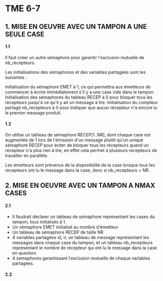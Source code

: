 # TME 6-7

## 1. MISE EN OEUVRE AVEC UN TAMPON A UNE SEULE CASE

#### 1.1

Il faut créer un autre sémaphore pour garantir l'exclusion mutuelle de nb_recepteurs.

Les initialisations des sémaphores et des variables partagées sont les suivantes :

Initialisation du sémaphore EMET à 1, ce qui permettra aux émetteurs de commencer à écrire immédiatement s'il y a une case vide dans le tampon.
Initialisation des sémaphores du tableau RECEP à 0 pour bloquer tous les récepteurs jusqu'à ce qu'il y ait un message à lire.
Initialisation du compteur partagé nb_recepteurs à 0 pour indiquer que aucun récepteur n'a encore lu le premier message produit.

#### 1.2

On utilise un tableau de sémaphore RECEP[1..NR], dont chaque case est augmentée de 1 lors de l'émission d'un message plutôt qu'un unique sémaphore RECEP pour éviter de bloquer tous les récepteurs quand un récepteur n'a plus rien à lire, en effet cela permet à plusieurs recepteurs de travailler en parallèle.

Les émetteurs sont prévenus de la disponibilité de la case lorsque tous les recepteurs  ont lu le message dans la case, donc si nb_recepteurs = NR.    


## 2. MISE EN OEUVRE AVEC UN TAMPON A NMAX CASES

#### 2.1

- Il faudrait déclarer un tableau de sémaphore représentant les cases du tampon, tous initialisés à 1.
- Un sémaphore EMET initialisé au nombre d'émetteur
- Un tableau de sémaphore RECEP de taille NR
- 4 variables partagées id, ir, un tableau de message représentant les messages dans chaque case du tampon, et un tableau nb_recepteurs représentant le nombre de récepteur qui ont lu le message dans la case en question.
- 4 semaphores garantissant l'exclusion mutuelle de chaque variables partagées.

#### 2.2
